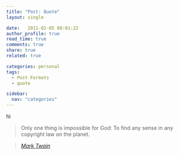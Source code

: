 ```yaml
---
title: "Post: Quote"
layout: single

date:   2011-02-05 08:01:22
author_profile: true
read_time: true
comments: true
share: true
related: true

categories: personal
tags:
  - Post Formats
  - quote

sidebar:
  nav: "categories"
---
```

hi
> Only one thing is impossible for God: To find any sense in any copyright law on the planet.

> <cite><a href="http://www.brainyquote.com/quotes/quotes/m/marktwain163473.html">Mark Twain</a></cite>
